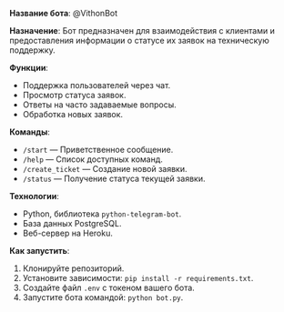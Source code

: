 **Название бота**: @VithonBot

**Назначение**: Бот предназначен для взаимодействия с клиентами и предоставления информации о статусе их заявок на техническую поддержку.

**Функции**:

-   Поддержка пользователей через чат.
-   Просмотр статуса заявок.
-   Ответы на часто задаваемые вопросы.
-   Обработка новых заявок.

**Команды**:

-   `/start` — Приветственное сообщение.
-   `/help` — Список доступных команд.
-   `/create_ticket` — Создание новой заявки.
-   `/status` — Получение статуса текущей заявки.

**Технологии**:

-   Python, библиотека `python-telegram-bot`.
-   База данных PostgreSQL.
-   Веб-сервер на Heroku.

**Как запустить**:

1. Клонируйте репозиторий.
2. Установите зависимости: `pip install -r requirements.txt`.
3. Создайте файл `.env` с токеном вашего бота.
4. Запустите бота командой: `python bot.py`.
